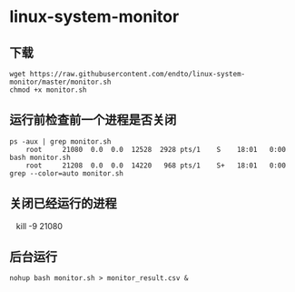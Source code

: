 # linux-system-monitor
## 下载
    wget https://raw.githubusercontent.com/endto/linux-system-monitor/master/monitor.sh
    chmod +x monitor.sh
## 运行前检查前一个进程是否关闭
    ps -aux | grep monitor.sh
        root     21080  0.0  0.0  12528  2928 pts/1    S    18:01   0:00 bash monitor.sh
        root     21208  0.0  0.0  14220   968 pts/1    S+   18:01   0:00 grep --color=auto monitor.sh
## 关闭已经运行的进程
    kill -9 21080
## 后台运行
    nohup bash monitor.sh > monitor_result.csv &
